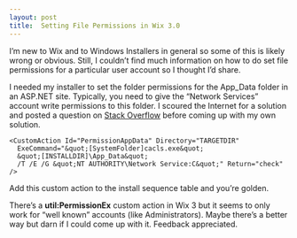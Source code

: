 ```yaml
---
layout: post
title:  Setting File Permissions in Wix 3.0
---
```

I’m new to Wix and to Windows Installers in general so some of this is likely wrong or obvious. Still, I couldn’t find much information on how to do set file permissions for a particular user account so I thought I’d share.

I needed my installer to set the folder permissions for the App_Data folder in an ASP.NET site. Typically, you need to give the “Network Services” account write permissions to this folder. I scoured the Internet for a solution and posted a question on [Stack Overflow](http://stackoverflow.com/questions/1527939/wix-set-appdata-folder-permission-to-modify-for-networkservice) before coming up with my own solution.
    
    <CustomAction Id="PermissionAppData" Directory="TARGETDIR"   
      ExeCommand="&quot;[SystemFolder]cacls.exe&quot;   
      &quot;[INSTALLDIR]\App_Data&quot;  
      /T /E /G &quot;NT AUTHORITY\Network Service:C&quot;" Return="check" />

  


Add this custom action to the install sequence table and you’re golden.

There’s a **util:PermissionEx** custom action in Wix 3 but it seems to only work for “well known” accounts (like Administrators). Maybe there’s a better way but darn if I could come up with it. Feedback appreciated.
